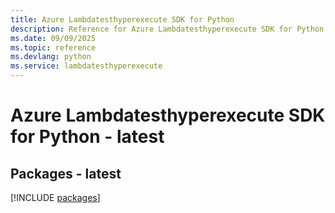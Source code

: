 ```yaml
---
title: Azure Lambdatesthyperexecute SDK for Python
description: Reference for Azure Lambdatesthyperexecute SDK for Python
ms.date: 09/09/2025
ms.topic: reference
ms.devlang: python
ms.service: lambdatesthyperexecute
---
```

# Azure Lambdatesthyperexecute SDK for Python - latest
## Packages - latest
[!INCLUDE [packages](lambdatesthyperexecute-index.md)]